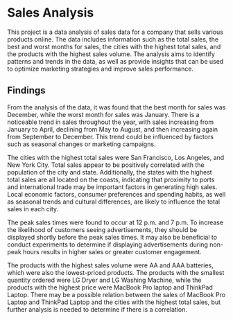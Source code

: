 # **Sales Analysis**
This project is a data analysis of sales data for a company that sells various products online. The data includes information such as the total sales, the best and worst months for sales, the cities with the highest total sales, and the products with the highest sales volume. The analysis aims to identify patterns and trends in the data, as well as provide insights that can be used to optimize marketing strategies and improve sales performance.

## Findings 
From the analysis of the data, it was found that the best month for sales was December, while the worst month for sales was January. There is a noticeable trend in sales throughout the year, with sales increasing from January to April, declining from May to August, and then increasing again from September to December. This trend could be influenced by factors such as seasonal changes or marketing campaigns.

The cities with the highest total sales were San Francisco, Los Angeles, and New York City. Total sales appear to be positively correlated with the population of the city and state. Additionally, the states with the highest total sales are all located on the coasts, indicating that proximity to ports and international trade may be important factors in generating high sales. Local economic factors, consumer preferences and spending habits, as well as seasonal trends and cultural differences, are likely to influence the total sales in each city.

The peak sales times were found to occur at 12 p.m. and 7 p.m. To increase the likelihood of customers seeing advertisements, they should be displayed shortly before the peak sales times. It may also be beneficial to conduct experiments to determine if displaying advertisements during non-peak hours results in higher sales or greater customer engagement.

The products with the highest sales volume were AA and AAA batteries, which were also the lowest-priced products. The products with the smallest quantity ordered were LG Dryer and LG Washing Machine, while the products with the highest price were MacBook Pro laptop and ThinkPad Laptop. There may be a possible relation between the sales of MacBook Pro Laptop and ThinkPad Laptop and the cities with the highest total sales, but further analysis is needed to determine if there is a correlation.
